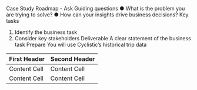 Case Study Roadmap - Ask
Guiding questions
● What is the problem you are trying to solve?
● How can your insights drive business decisions?
Key tasks
1. Identify the business task
2. Consider key stakeholders
Deliverable
A clear statement of the business task
Prepare
You will use Cyclistic’s historical trip data

| First Header  | Second Header |
| ------------- | ------------- |
| Content Cell  | Content Cell  |
| Content Cell  | Content Cell  |